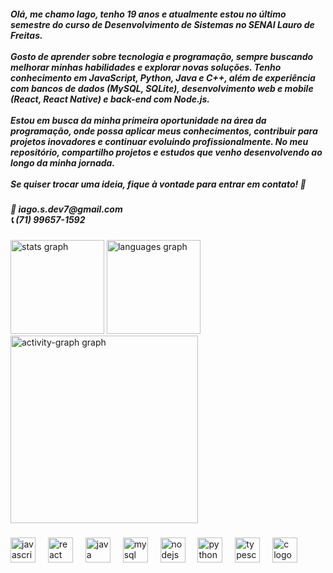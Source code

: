 
<h5 align="left">Olá, me chamo Iago, tenho 19 anos e atualmente estou no último semestre do curso de Desenvolvimento de Sistemas no SENAI Lauro de Freitas.<br><br>Gosto de aprender sobre tecnologia e programação, sempre buscando melhorar minhas habilidades e explorar novas soluções. Tenho conhecimento em JavaScript, Python, Java e C++, além de experiência com bancos de dados (MySQL, SQLite), desenvolvimento web e mobile (React, React Native) e back-end com Node.js.<br><br>Estou em busca da minha primeira oportunidade na área da programação, onde possa aplicar meus conhecimentos, contribuir para projetos inovadores e continuar evoluindo profissionalmente. No meu repositório, compartilho projetos e estudos que venho desenvolvendo ao longo da minha jornada.<br><br>Se quiser trocar uma ideia, fique à vontade para entrar em contato! 🚀</h5>

###

<h5 align="left">📧 iago.s.dev7@gmail.com<br>📞 (71) 99657-1592</h5>

###

<div align="left">
  <img src="https://github-readme-stats.vercel.app/api?username=Isantos777&hide_title=false&hide_rank=false&show_icons=true&include_all_commits=true&count_private=true&disable_animations=false&theme=aura&locale=en&hide_border=false&order=1" height="150" alt="stats graph"  />
  <img src="https://github-readme-stats.vercel.app/api/top-langs?username=Isantos777&locale=en&hide_title=false&layout=compact&card_width=320&langs_count=5&theme=aura&hide_border=false&order=2" height="150" alt="languages graph"  />
  <img src="https://github-readme-activity-graph.vercel.app/graph?username=Isantos777&radius=16&theme=redical&area=true&order=5" height="300" alt="activity-graph graph"  />
</div>

###

<div align="left">
  <img src="https://cdn.jsdelivr.net/gh/devicons/devicon/icons/javascript/javascript-original.svg" height="40" alt="javascript logo"  />
  <img width="12" />
  <img src="https://cdn.jsdelivr.net/gh/devicons/devicon/icons/react/react-original.svg" height="40" alt="react logo"  />
  <img width="12" />
  <img src="https://cdn.jsdelivr.net/gh/devicons/devicon/icons/java/java-original.svg" height="40" alt="java logo"  />
  <img width="12" />
  <img src="https://cdn.jsdelivr.net/gh/devicons/devicon/icons/mysql/mysql-original.svg" height="40" alt="mysql logo"  />
  <img width="12" />
  <img src="https://cdn.jsdelivr.net/gh/devicons/devicon/icons/nodejs/nodejs-original.svg" height="40" alt="nodejs logo"  />
  <img width="12" />
  <img src="https://cdn.jsdelivr.net/gh/devicons/devicon/icons/python/python-original.svg" height="40" alt="python logo"  />
  <img width="12" />
  <img src="https://cdn.jsdelivr.net/gh/devicons/devicon/icons/typescript/typescript-original.svg" height="40" alt="typescript logo"  />
  <img width="12" />
  <img src="https://cdn.jsdelivr.net/gh/devicons/devicon/icons/c/c-original.svg" height="40" alt="c logo"  />
</div>

###
